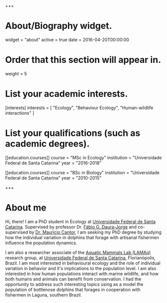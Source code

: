 +++
# About/Biography widget.
widget = "about"
active = true
date = 2016-04-20T00:00:00

# Order that this section will appear in.
weight = 5

# List your academic interests.
[interests]
  interests = [
    "Ecology",
    "Behaviour Ecology",
    "Human-wildlife interactions"
  ]

# List your qualifications (such as academic degrees).

[[education.courses]]
  course = "MSc in Ecology"
  institution = "Universidade Federal de Santa Catarina"
  year = "2016-2018"

[[education.courses]]
  course = "BSc in Biology"
  institution = "Universidade Federal de Santa Catarina"
  year = "2010-2015"
 
+++

# About me

Hi, there! I am a PhD student in Ecology at [Universidade Federal de Santa Catarina](https://ufsc.br/). Supervised by professor Dr. [Fábio G. Daura-Jorge](http://lattes.cnpq.br/7945592097983692) and co-supervised by [Dr. Mauricio Cantor](https://cantor.weebly.com/), I am seeking my PhD degree by studying how the individual variation in dolphins that forage with artisanal fishermen influence the population dynamics.

I am also a researcher associate of the [Aquatic Mammals Lab (LAMAq)](http://lamaq.ufsc.br) research group, at [Universidade Federal de Santa Catarina](https://ufsc.br/), Florianópolis, Brazil. I am most interested in behavioural ecology and the role of individual variation in behavior and it's implications to the population level. I am also interested in how human populations interact with marine wildlife, and how both humans and animals can benefit from conservation. I had the opportunity to address such interesting topics using as a model the population of bottlenose dolphins that forages in cooperation with fishermen in Laguna, southern Brazil. 